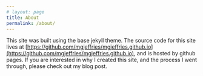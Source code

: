 ```yaml
---
# layout: page
title: About
permalink: /about/
---
```


This site was built using the base jekyll theme. The source code for this site lives at [https://github.com/mgjeffries/mgjeffries.github.io](https://github.com/mgjeffries/mgjeffries.github.io), and is hosted by github pages. If you are interested in why I created this site, and the process I went through, please check out my blog post.

